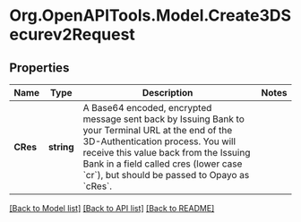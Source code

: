 # Org.OpenAPITools.Model.Create3DSecurev2Request

## Properties

Name | Type | Description | Notes
------------ | ------------- | ------------- | -------------
**CRes** | **string** | A Base64 encoded, encrypted message sent back by Issuing Bank to your Terminal URL at the end of the 3D-Authentication process. You will receive this value back from the Issuing Bank in a field called cres (lower case &#x60;cr&#x60;), but should be passed to Opayo as &#x60;cRes&#x60;.  | 

[[Back to Model list]](../README.md#documentation-for-models) [[Back to API list]](../README.md#documentation-for-api-endpoints) [[Back to README]](../README.md)

